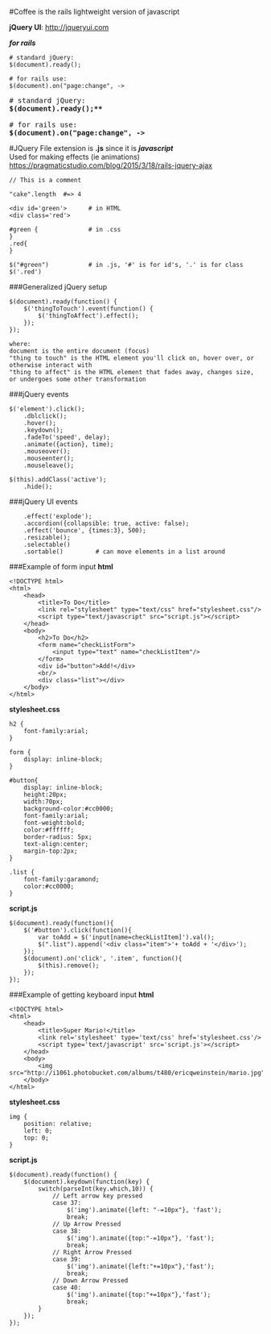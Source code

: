 #Coffee is the rails lightweight version of javascript

**jQuery UI**: http://jqueryui.com  

***for rails***
```
# standard jQuery:
$(document).ready();

# for rails use:
$(document).on("page:change", ->
```

<pre>
# standard jQuery:  
<b>$(document).ready();**</b>

# for rails use:  
<b>$(document).on("page:change", -> </b>
</pre>

#JQuery
File extension is **.js** since it is ***javascript***  
Used for making effects (ie animations)  
https://pragmaticstudio.com/blog/2015/3/18/rails-jquery-ajax  

```
// This is a comment

"cake".length  #=> 4
```

```
<div id='green'>      # in HTML
<div class='red'>

#green {              # in .css
}
.red{
}

$("#green")           # in .js, '#' is for id's, '.' is for class
$('.red')
```
###Generalized jQuery setup
```
$(document).ready(function() {
    $('thingToTouch').event(function() {
        $('thingToAffect').effect();
    });
});

where:
document is the entire document (focus)
"thing to touch" is the HTML element you'll click on, hover over, or otherwise interact with
"thing to affect" is the HTML element that fades away, changes size, or undergoes some other transformation
```
###jQuery events
```
$('element').click();
	.dblclick();
	.hover();
	.keydown();
	.fadeTo('speed', delay);
	.animate({action}, time);
	.mouseover();
	.mouseenter();
	.mouseleave();
	
$(this).addClass('active');
	.hide();
```
###jQuery UI events
```
	.effect('explode');
	.accordion({collapsible: true, active: false);
	.effect('bounce', {times:3}, 500);
	.resizable();
	.selectable()
	.sortable()			# can move elements in a list around
```

###Example of form input
**html**
```
<!DOCTYPE html>
<html>
    <head>
    	<title>To Do</title>
        <link rel="stylesheet" type="text/css" href="stylesheet.css"/>
        <script type="text/javascript" src="script.js"></script>
	</head>
	<body>
		<h2>To Do</h2>
		<form name="checkListForm">
			<input type="text" name="checkListItem"/>
		</form>
		<div id="button">Add!</div>
		<br/>
		<div class="list"></div>
	</body>
</html>
```
**stylesheet.css**
```
h2 {
    font-family:arial;
}

form {
    display: inline-block;
}

#button{
    display: inline-block;
    height:20px;
	width:70px;
	background-color:#cc0000;
	font-family:arial;
	font-weight:bold;
	color:#ffffff;
	border-radius: 5px;
	text-align:center;
	margin-top:2px;
}

.list {
	font-family:garamond;
	color:#cc0000;
}
```
**script.js**  
```
$(document).ready(function(){
    $('#button').click(function(){
        var toAdd = $('input[name=checkListItem]').val();
        $(".list").append('<div class="item">'+ toAdd + '</div>');
    });
    $(document).on('click', '.item', function(){
        $(this).remove();
    });
});
```
###Example of getting keyboard input
**html**
```
<!DOCTYPE html>
<html>
    <head>
    	<title>Super Mario!</title>
        <link rel='stylesheet' type='text/css' href='stylesheet.css'/>
		<script type='text/javascript' src='script.js'></script>
	</head>
	<body>
        <img src="http://i1061.photobucket.com/albums/t480/ericqweinstein/mario.jpg"/>
	</body>
</html>
```
**stylesheet.css**
```
img {
    position: relative;
    left: 0;
    top: 0;
}
```
**script.js**
```
$(document).ready(function() {
    $(document).keydown(function(key) {
        switch(parseInt(key.which,10)) {
			// Left arrow key pressed
			case 37:
				$('img').animate({left: "-=10px"}, 'fast');
				break;
			// Up Arrow Pressed
			case 38:
				$('img').animate({top:"-=10px"}, 'fast');
				break;
			// Right Arrow Pressed
			case 39:
				$('img').animate({left:"+=10px"},'fast');
				break;
			// Down Arrow Pressed
			case 40:
				$('img').animate({top:"+=10px"},'fast');
				break;
		}
	});
});
```
